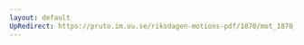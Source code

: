 ```yaml
---
layout: default
UpRedirect: https://pruto.im.uu.se/riksdagen-motions-pdf/1870/mot_1870__ak__156.pdf
---
```

